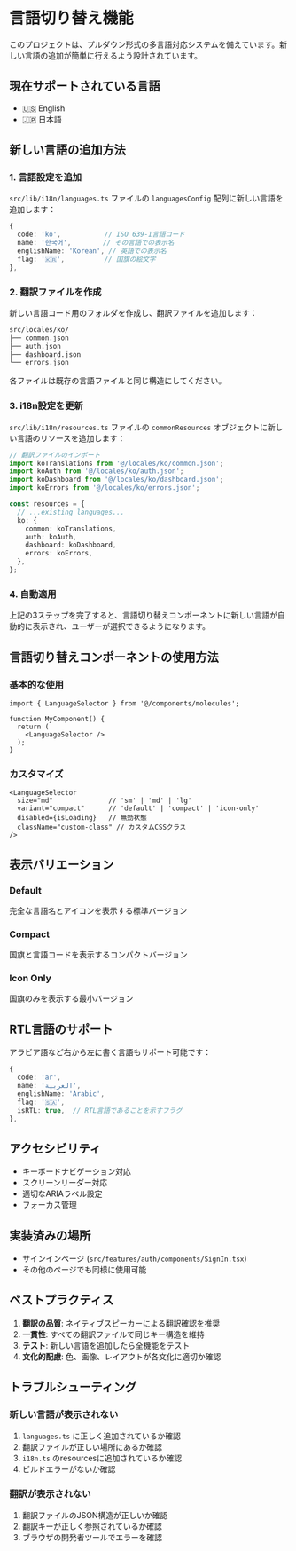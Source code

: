 # 言語切り替え機能

このプロジェクトは、プルダウン形式の多言語対応システムを備えています。新しい言語の追加が簡単に行えるよう設計されています。

## 現在サポートされている言語

- 🇺🇸 English
- 🇯🇵 日本語

## 新しい言語の追加方法

### 1. 言語設定を追加

`src/lib/i18n/languages.ts` ファイルの `languagesConfig` 配列に新しい言語を追加します：

```typescript
{
  code: 'ko',           // ISO 639-1言語コード
  name: '한국어',        // その言語での表示名
  englishName: 'Korean', // 英語での表示名
  flag: '🇰🇷',          // 国旗の絵文字
},
```

### 2. 翻訳ファイルを作成

新しい言語コード用のフォルダを作成し、翻訳ファイルを追加します：

```bash
src/locales/ko/
├── common.json
├── auth.json
├── dashboard.json
└── errors.json
```

各ファイルは既存の言語ファイルと同じ構造にしてください。

### 3. i18n設定を更新

`src/lib/i18n/resources.ts` ファイルの `commonResources` オブジェクトに新しい言語のリソースを追加します：

```typescript
// 翻訳ファイルのインポート
import koTranslations from '@/locales/ko/common.json';
import koAuth from '@/locales/ko/auth.json';
import koDashboard from '@/locales/ko/dashboard.json';
import koErrors from '@/locales/ko/errors.json';

const resources = {
  // ...existing languages...
  ko: {
    common: koTranslations,
    auth: koAuth,
    dashboard: koDashboard,
    errors: koErrors,
  },
};
```

### 4. 自動適用

上記の3ステップを完了すると、言語切り替えコンポーネントに新しい言語が自動的に表示され、ユーザーが選択できるようになります。

## 言語切り替えコンポーネントの使用方法

### 基本的な使用

```tsx
import { LanguageSelector } from '@/components/molecules';

function MyComponent() {
  return (
    <LanguageSelector />
  );
}
```

### カスタマイズ

```tsx
<LanguageSelector 
  size="md"              // 'sm' | 'md' | 'lg'
  variant="compact"      // 'default' | 'compact' | 'icon-only'
  disabled={isLoading}   // 無効状態
  className="custom-class" // カスタムCSSクラス
/>
```

## 表示バリエーション

### Default

完全な言語名とアイコンを表示する標準バージョン

### Compact

国旗と言語コードを表示するコンパクトバージョン

### Icon Only

国旗のみを表示する最小バージョン

## RTL言語のサポート

アラビア語など右から左に書く言語もサポート可能です：

```typescript
{
  code: 'ar',
  name: 'العربية',
  englishName: 'Arabic',
  flag: '🇸🇦',
  isRTL: true,  // RTL言語であることを示すフラグ
},
```

## アクセシビリティ

- キーボードナビゲーション対応
- スクリーンリーダー対応
- 適切なARIAラベル設定
- フォーカス管理

## 実装済みの場所

- サインインページ (`src/features/auth/components/SignIn.tsx`)
- その他のページでも同様に使用可能

## ベストプラクティス

1. **翻訳の品質**: ネイティブスピーカーによる翻訳確認を推奨
2. **一貫性**: すべての翻訳ファイルで同じキー構造を維持
3. **テスト**: 新しい言語を追加したら全機能をテスト
4. **文化的配慮**: 色、画像、レイアウトが各文化に適切か確認

## トラブルシューティング

### 新しい言語が表示されない

1. `languages.ts` に正しく追加されているか確認
2. 翻訳ファイルが正しい場所にあるか確認
3. `i18n.ts` のresourcesに追加されているか確認
4. ビルドエラーがないか確認

### 翻訳が表示されない

1. 翻訳ファイルのJSON構造が正しいか確認
2. 翻訳キーが正しく参照されているか確認
3. ブラウザの開発者ツールでエラーを確認
